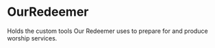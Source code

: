 # OurRedeemer
Holds the custom tools Our Redeemer uses to prepare for and produce worship services. 
